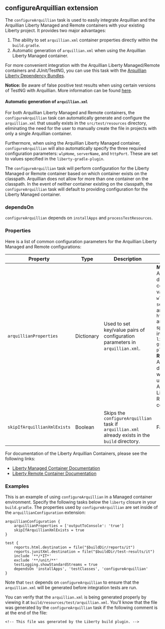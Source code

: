 ## configureArquillian extension

The `configureArquillian` task is used to easily integrate Arquillian and the Arquillian Liberty Managed and Remote containers with your existing Liberty project. It provides two major advantages:

1. The ability to set `arquillian.xml` container properties directly within the `build.gradle`.
2. Automatic generation of `arquillian.xml` when using the Arquillian Liberty Managed container.

For more convenient integration with the Arquillian Liberty Managed/Remote containers and JUnit/TestNG, you can use this task with the [Arquillian Liberty Dependency Bundles](https://github.com/wasdev/arquillian-liberty-dependencies).

**Notice:** Be aware of false positive test results when using certain versions of TestNG with Arquillian. More information can be found [here](https://github.com/WASdev/arquillian-liberty-dependencies/blob/master/docs/testng-false-positives.md).

#### Automatic generation of `arquillian.xml`

For both Arquillian Liberty Managed and Remote containers, the `configureArquillian` task can automatically generate and configure the `arquillian.xml` that usually exists in the `src/test/resources` directory, eliminating the need for the user to manually create the file in projects with only a single Arquillian container.

Furthermore, when using the Arquillian Liberty Managed container, `configureArquillian` will also automatically specify the three required configuration parameters: `wlpHome`, `serverName`, and `httpPort`. These are set to values specified in the `liberty-gradle-plugin`.

The `configureArquillian` task will perform configuration for the Liberty Managed or Remote container based on which container exists on the classpath. Arquillian does not allow for more than one container on the classpath. In the event of neither container existing on the classpath, the `configureArquillian` task will default to providing configuration for the Liberty Managed container.

### dependsOn

`configureArquillian` depends on `installApps` and `processTestResources`.

### Properties

Here is a list of common configuration parameters for the Arquillian Liberty Managed and Remote configurations:

| Property | Type | Description | Default |
-----------| ------------ | ------- | ------- |
| `arquillianProperties` | Dictionary | Used to set key/value pairs of configuration parameters in `arquillian.xml`. | **Managed:** A dictionary containing values for `wlpHome`, `serverName`, and `httpPort` as specified in the `liberty-gradle-plugin`.<br>**Remote:** An empty dictionary when using the Arquillian Liberty Remote container. |
| `skipIfArquillianXmlExists` | Boolean | Skips the `configureArquillian` task if `arquillian.xml` already exists in the `build` directory. | False |

For documentation of the Liberty Arquillian Containers, please see the following links:

- [Liberty Managed Container Documentation](https://github.com/OpenLiberty/liberty-arquillian/blob/master/liberty-managed/README.md)
- [Liberty Remote Container Documentation](https://github.com/OpenLiberty/liberty-arquillian/blob/master/liberty-remote/README.md)

### Examples

This is an example of using `configureArquillian` in a Managed container environment. Specify the following tasks below the `liberty` closure in your `build.gradle`. The properties used by `configureArquillian` are set inside of the `arquillianConfiguration` extension:

```
arquillianConfiguration {
    arquillianProperties = ['outputToConsole': 'true']
    skipIfArquillianXmlExists = true
}

test {
    reports.html.destination = file("$buildDir/reports/it")
    reports.junitXml.destination = file("$buildDir/test-results/it")
    include '**/*IT*'
    exclude '**/unit/**'
    testLogging.showStandardStreams = true
    dependsOn 'installApps', 'testClasses', 'configureArquillian'
}
```

Note that `test` depends on `configureArquillian` to ensure that the `arquillian.xml` will be generated before integration tests are run.

You can verify that the `arquillian.xml` is being generated properly by viewing it at `build/resources/test/arquillian.xml`. You'll know that the file was generated by the `configureArquillian` task if the following comment is at the end of the file:

```
<!-- This file was generated by the Liberty build plugin. -->
```
